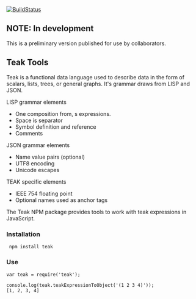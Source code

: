 [![BuildStatus](https://api.travis-ci.org/PaulAustin/teakjs.svg?branch=master)](https://travis-ci.org/PaulAustin/teakjs)

## NOTE: In development
This is a preliminary version published for use by collaborators.

## Teak Tools
Teak is a functional data language used to describe data in the form of scalars,
lists, trees, or general graphs. It's grammar draws from LISP and JSON.

LISP grammar elements
* One composition from, s expressions.
* Space is separator
* Symbol definition and reference
* Comments

JSON grammar elements
* Name value pairs (optional)
* UTF8 encoding
* Unicode escapes

TEAK specific elements
* IEEE 754 floating point
* Optional names used as anchor tags

The Teak NPM package provides tools to work with teak expressions in JavaScript.

### Installation

```
 npm install teak
```

### Use

```
var teak = require('teak');

console.log(teak.teakExpressionToObject('(1 2 3 4)'));
[1, 2, 3, 4]

```
